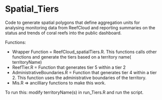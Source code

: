 # Spatial_Tiers
Code to generate spatial polygons that define aggregation units for analysing monitoring data from ReefCloud and reporting summaries on the status and trends of coral reefs into the public dashboard. 

Functions:
 * Wrapper Function = ReefCloud_spatialTiers.R. This functions calls other functions and generate the tiers based on a territory name( territoryName)
 * ReefTier.R = Function that generates tier 5 within a tier 2
 * AdministrativeBoundaries.R = Function that generates tier 4 within a tier 2. This function uses the administrative boundaries of the territory.
 * Mis.R => ancilliary functions to make this work. 

To run this:
modify territoryName(s) in run_Tiers.R and run the script. 




